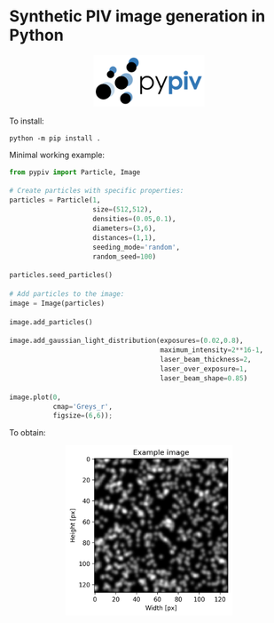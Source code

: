 # Synthetic PIV image generation in Python

<p align="center">
    <img src="docs/images/pypiv-logo.png" width="200">
</p>

To install:

```
python -m pip install .
```


Minimal working example:

```python
from pypiv import Particle, Image

# Create particles with specific properties:
particles = Particle(1, 
                     size=(512,512), 
                     densities=(0.05,0.1),
                     diameters=(3,6),
                     distances=(1,1),
                     seeding_mode='random', 
                     random_seed=100)
                     
particles.seed_particles()

# Add particles to the image:
image = Image(particles)

image.add_particles()

image.add_gaussian_light_distribution(exposures=(0.02,0.8),
                                      maximum_intensity=2**16-1,
                                      laser_beam_thickness=2,
                                      laser_over_exposure=1,
                                      laser_beam_shape=0.85)

image.plot(0, 
           cmap='Greys_r',
           figsize=(6,6));

```

To obtain:

<p align="center">
    <img src="jupyter-notebooks/image.png" width="300">
</p>